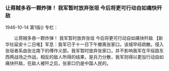 ### 让蒋贼多吞一颗炸弹！  我军暂时放弃张垣  今后将更可行动自如痛快歼敌

1946-10-14
第1版()
专栏：

　　让蒋贼多吞一颗炸弹！
    我军暂时放弃张垣
    今后将更可行动自如痛快歼敌
    【新华社延安十二日电】军息：我军已于十一日下午撤离张家口。该城早经疏散。侵入张垣者系由张北南下的傅作义部。我军暂时放弃张家口，并不影响我军在平绥路东西两战场之作战，相反的敌人所得的结果，是兵力分散，我军则得以更加行动自如痛快歼敌，在敌人被歼之后，张家口仍是中国人民的。
